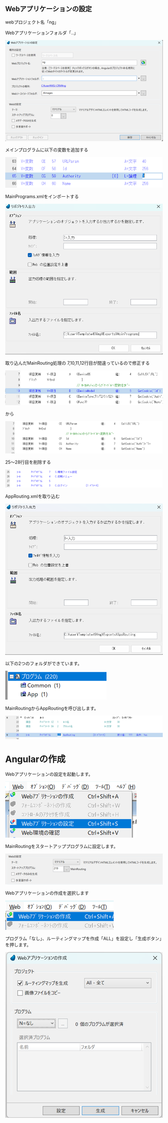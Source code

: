 ## Webアプリケーションの設定

webプロジェクト名「ng」

Webアプリケーションフォルダ「..」

![](images/2023-06-20-22-38-38.png)

メインプログラムに以下の変数を追加する

![](images/2023-06-21-02-10-16.png)

MainPrograms.xmlをインポートする

![](images/2023-06-21-02-12-11.png)


取り込んだMainRouting処理の
7,10,11,12行目が間違っているので修正する

![](images/2023-06-21-02-14-35.png)

から

![](images/2023-06-21-02-15-29.png)


25～28行目を削除する

![](images/2023-06-21-02-16-17.png)

AppRouting.xmlを取り込む

![](images/2023-06-21-02-18-18.png)

以下の2つのフォルダができています。

![](images/2023-06-21-02-19-39.png)

MainRoutingからAppRoutingを呼び出します。

![](images/2023-06-21-02-45-35.png)


# Angularの作成

Webアプリケーションの設定を起動します。

![](images/2023-06-21-02-50-53.png)

MainRoutingをスタートアッププログラムに設定します。

![](images/2023-06-21-02-51-40.png)

Webアプリケーションの作成を選択します

![](images/2023-06-21-02-48-32.png)

プログラム「なし」、ルーティングマップを作成「ALL」を設定し「生成ボタン」を押します。

![](images/2023-06-21-02-49-34.png)